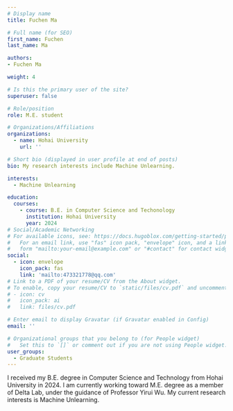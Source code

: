 ```yaml
---
# Display name
title: Fuchen Ma

# Full name (for SEO)
first_name: Fuchen
last_name: Ma

authors:
- Fuchen Ma

weight: 4

# Is this the primary user of the site?
superuser: false

# Role/position
role: M.E. student

# Organizations/Affiliations
organizations:
  - name: Hohai University
    url: ''

# Short bio (displayed in user profile at end of posts)
bio: My research interests include Machine Unlearning.

interests:
  - Machine Unlearning

education:
  courses:
    - course: B.E. in Computer Science and Techonology
      institution: Hohai University
      year: 2024
# Social/Academic Networking
# For available icons, see: https://docs.hugoblox.com/getting-started/page-builder/#icons
#   For an email link, use "fas" icon pack, "envelope" icon, and a link in the
#   form "mailto:your-email@example.com" or "#contact" for contact widget.
social:
  - icon: envelope
    icon_pack: fas
    link: 'mailto:473321778@qq.com'
# Link to a PDF of your resume/CV from the About widget.
# To enable, copy your resume/CV to `static/files/cv.pdf` and uncomment the lines below.
# - icon: cv
#   icon_pack: ai
#   link: files/cv.pdf

# Enter email to display Gravatar (if Gravatar enabled in Config)
email: ''

# Organizational groups that you belong to (for People widget)
#   Set this to `[]` or comment out if you are not using People widget.
user_groups:
  - Graduate Students
---
```


I received my B.E. degree in Computer Science and Technology from Hohai University in 2024. l am currently working toward M.E. degree as a member of Delta Lab, under the guidance of Professor Yirui Wu. My current research interests is Machine Unlearning.
